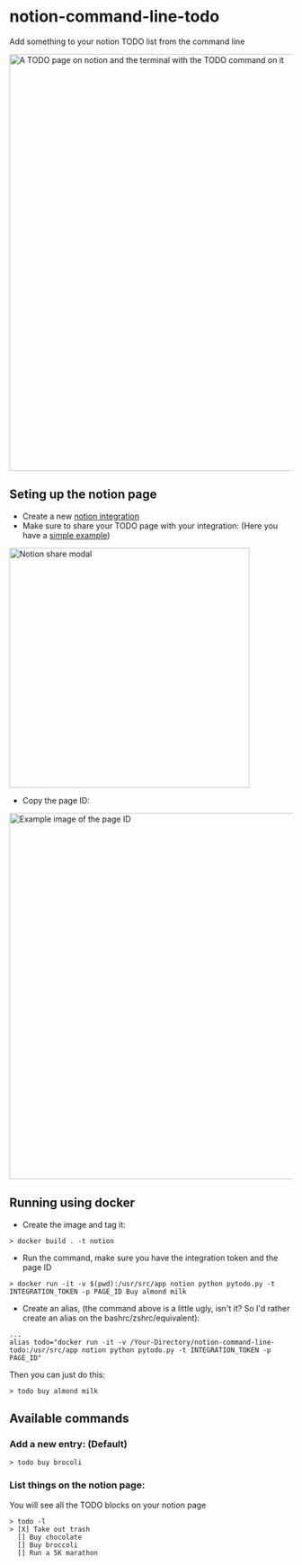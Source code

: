 # notion-command-line-todo
Add something to your notion TODO list from the command line

<img width="742" alt="A TODO page on notion and the terminal with the TODO command on it" src="https://user-images.githubusercontent.com/5288503/160754618-d062e323-51f0-48e5-8f37-446daae81967.png">


## Seting up the notion page

- Create a new [notion integration](https://developers.notion.com/docs/getting-started#step-1-create-an-integration)
- Make sure to share your TODO page with your integration: (Here you have a [simple example](https://keeeevin.notion.site/TODO-f0f9e8f1c35744ee8bf87fa2dd83882a))
<img width="427" alt="Notion share modal" src="https://user-images.githubusercontent.com/5288503/159582677-c1d4c2f5-2d07-44fe-92a1-34ef524f1d20.png">

- Copy the page ID: 
<img width="652" alt="Example image of the page ID" src="https://user-images.githubusercontent.com/5288503/160753469-7deaacfe-1704-4bcc-9a8a-c30924c5ce78.png">


## Running using docker

 - Create the image and tag it:
```
> docker build . -t notion 
```

- Run the command, make sure you have the integration token and the page ID 
```
> docker run -it -v $(pwd):/usr/src/app notion python pytodo.py -t INTEGRATION_TOKEN -p PAGE_ID Buy almond milk
```

- Create an alias, (the command above is a little ugly, isn't it? So I'd rather create an alias on the bashrc/zshrc/equivalent):
```
...
alias todo="docker run -it -v /Your-Directory/notion-command-line-todo:/usr/src/app notion python pytodo.py -t INTEGRATION_TOKEN -p PAGE_ID"
```

Then you can just do this:

```
> todo buy almond milk
```

## Available commands

### Add a new entry: (Default)


```
> todo buy brocoli 
```

### List things on the notion page: 

You will see all the TODO blocks on your notion page

```
> todo -l
> [X] Take out trash
  [] Buy chocolate
  [] Buy broccoli
  [] Run a 5K marathon
```
